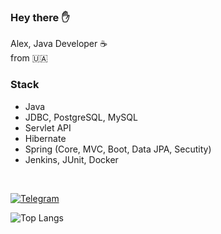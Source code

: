 <h3> Hey there ✋</h3>

Alex, Java Developer ☕️<br>
from 🇺🇦
  
### Stack

- Java
- JDBC, PostgreSQL, MySQL
- Servlet API
- Hibernate
- Spring (Core, MVC, Boot, Data JPA, Secutity)
- Jenkins, JUnit, Docker

<br>

[![Telegram](https://img.shields.io/badge/Telegram-blue.svg?style=flat-square&logo=telegram)](https://t.me/uzing_s)

![Top Langs](https://github-readme-stats.vercel.app/api/top-langs/?username=overpathz&layout=compact)
